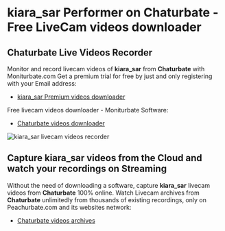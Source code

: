 # kiara_sar Performer on Chaturbate - Free LiveCam videos downloader

## Chaturbate Live Videos Recorder

Monitor and record livecam videos of **kiara_sar** from **Chaturbate** with Moniturbate.com
Get a premium trial for free by just and only registering with your Email address:
* [kiara_sar Premium videos downloader](https://moniturbate.com/request-demo-licence-key.html)

Free livecam videos downloader - Moniturbate Software:
* [Chaturbate videos downloader](https://moniturbate.com/moniturbate-download-software.html)

![kiara_sar livecam videos recorder](https://peachurnet.com/templates/moniturbate-software.png)


## Capture kiara_sar videos from the Cloud and watch your recordings on Streaming

Without the need of downloading a software, capture **kiara_sar** livecam videos from **Chaturbate** 100% online.
Watch Livecam archives from **Chaturbate** unlimitedly from thousands of existing recordings, only on Peachurbate.com and its websites network:
* [Chaturbate videos archives](https://peachurnet.com/)